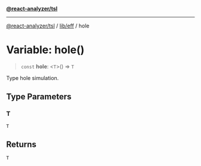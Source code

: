 [**@react-analyzer/tsl**](../../../README.md)

***

[@react-analyzer/tsl](../../../README.md) / [lib/eff](../README.md) / hole

# Variable: hole()

> `const` **hole**: \<`T`\>() => `T`

Type hole simulation.

## Type Parameters

### T

`T`

## Returns

`T`
